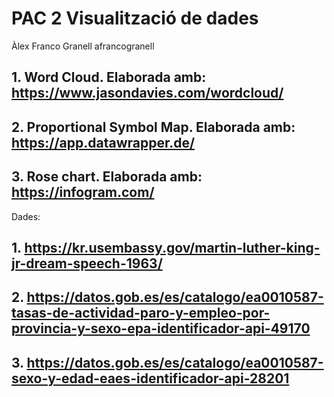 # PAC 2 Visualització de dades

Àlex Franco Granell
afrancogranell

## 1. Word Cloud. Elaborada amb: https://www.jasondavies.com/wordcloud/
## 2. Proportional Symbol Map. Elaborada amb: https://app.datawrapper.de/
## 3. Rose chart. Elaborada amb: https://infogram.com/

Dades:

## 1. https://kr.usembassy.gov/martin-luther-king-jr-dream-speech-1963/
## 2. https://datos.gob.es/es/catalogo/ea0010587-tasas-de-actividad-paro-y-empleo-por-provincia-y-sexo-epa-identificador-api-49170
## 3. https://datos.gob.es/es/catalogo/ea0010587-sexo-y-edad-eaes-identificador-api-28201
